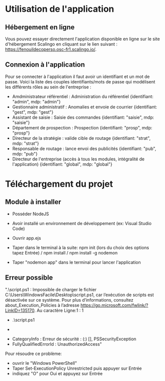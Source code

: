 # Utilisation de l'application

## Hébergement en ligne
Vous pouvez essayer directement l'application disponible en ligne sur le site d'hébergement Scalingo en cliquant sur le lien suivant : 
https://fenouildecoperso.osc-fr1.scalingo.io/.


## Connexion à l'application
Pour se connecter à l'application il faut avoir un identifiant et un mot de passe.
Voici la liste des couples identifiants/mots de passe qui modélisent les différents rôles au sein de l'entreprise :


- Amdministrateur référentiel : Administration du référentiel
{identifiant: "admin", mdp: "admin"}
- Gestionnaire administratif : Anomalies et envoie de courrier
{identifiant: "gest", mdp: "gest"}
- Assistant de saisie : Saisie des commandes
{identifiant: "saisie", mdp: "saisie"}
- Département de prospection : Prospection
{identifiant: "prosp", mdp: "prosp"}
- Directeur de la stratégie : valide cible de routage
{identifiant: "strat", mdp: "strat"}
- Responsable de routage : lance envoi des publicités
{identifiant: "pub", mdp: "pub"}
- Directeur de l'entreprise (accès à tous les modules, intégralité de l'application)
{identifiant: "global", mdp: "global"}


# Téléchargement du projet
## Module à installer
- Posséder NodeJS
- Avoir installé un environnement de développement (ex: Visual Studio Code)
- Ouvrir app.ejs
- Taper dans le terminal à la suite: npm init (lors du choix des options tapez Entrée) / npm install / npm install -g nodemon
 
- Taper "nodemon app" dans le terminal pour lancer l'application

## Erreur possible
".\script.ps1 : Impossible de charger le fichier C:\Users\WindowsFacile\Desktop\script.ps1, car l’exécution de scripts est désactivée sur ce système. Pour plus d’informations, consultez about_Execution_Policies à l’adresse https://go.microsoft.com/fwlink/?LinkID=135170.
Au caractère Ligne:1 : 1
+ .\script.ps1
+ ~~~~~~~~~~~~~~
+ CategoryInfo : Erreur de sécurité : (:) [], PSSecurityException
+ FullyQualifiedErrorId : UnauthorizedAccess"

Pour résoudre ce problème:
  - ouvrir le "Windows PowerShell"
  - Taper Set-ExecutionPolicy Unrestricted puis appuyer sur Entrée
  -  indiquez "O" pour Oui et appuyez sur Entrée


